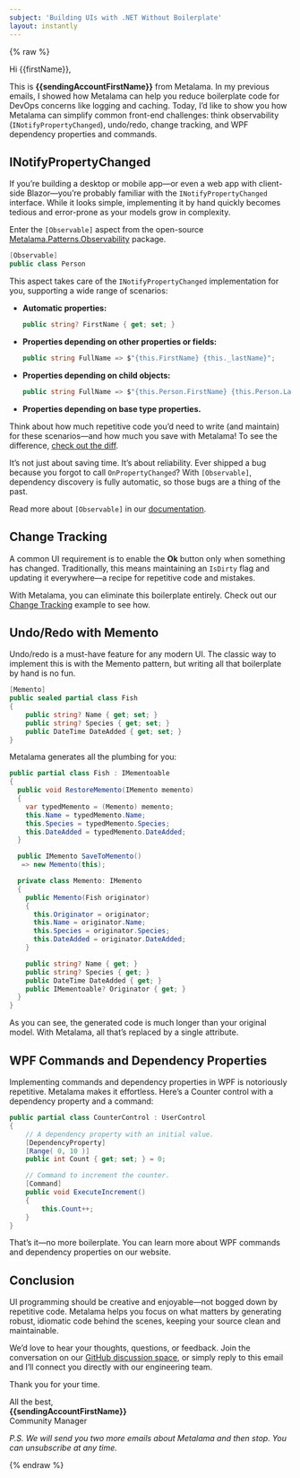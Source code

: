 ```yaml
---
subject: 'Building UIs with .NET Without Boilerplate'
layout: instantly
---
```


{% raw %}

Hi {{firstName}},

This is **{{sendingAccountFirstName}}** from Metalama. In my previous emails, I showed how Metalama can help you reduce boilerplate code for DevOps concerns like logging and caching. Today, I’d like to show you how Metalama can simplify common front-end challenges: think observability (`INotifyPropertyChanged`), undo/redo, change tracking, and WPF dependency properties and commands.

## INotifyPropertyChanged

If you’re building a desktop or mobile app—or even a web app with client-side Blazor—you’re probably familiar with the `INotifyPropertyChanged` interface. While it looks simple, implementing it by hand quickly becomes tedious and error-prone as your models grow in complexity.

Enter the `[Observable]` aspect from the open-source [Metalama.Patterns.Observability](https://doc.metalama.net/patterns/observability?mtm_campaign=awareness&mtm_source=instantly&mtm_kwd=email3) package.

```csharp
[Observable]
public class Person
```

This aspect takes care of the `INotifyPropertyChanged` implementation for you, supporting a wide range of scenarios:

- **Automatic properties:**

    ```csharp
    public string? FirstName { get; set; }
    ```

- **Properties depending on other properties or fields:**

    ```csharp
    public string FullName => $"{this.FirstName} {this._lastName}";
    ```

- **Properties depending on child objects:**

    ```csharp
    public string FullName => $"{this.Person.FirstName} {this.Person.LastName}";
    ```

- **Properties depending on base type properties.**

Think about how much repetitive code you’d need to write (and maintain) for these scenarios—and how much you save with Metalama! To see the difference, [check out the diff](https://doc.metalama.net/patterns/observability/standard-cases?mtm_campaign=awareness&mtm_source=instantly&mtm_kwd=email3).

It’s not just about saving time. It’s about reliability. Ever shipped a bug because you forgot to call `OnPropertyChanged`? With `[Observable]`, dependency discovery is fully automatic, so those bugs are a thing of the past.

Read more about `[Observable]` in our [documentation](https://doc.metalama.net/patterns/observability?mtm_campaign=awareness&mtm_source=instantly&mtm_kwd=email3).

## Change Tracking

A common UI requirement is to enable the **Ok** button only when something has changed. Traditionally, this means maintaining an `IsDirty` flag and updating it everywhere—a recipe for repetitive code and mistakes.

With Metalama, you can eliminate this boilerplate entirely. Check out our [Change Tracking](https://metalama.net/applications/change-tracking?mtm_campaign=awareness&mtm_source=instantly&mtm_kwd=email3) example to see how.

## Undo/Redo with Memento

Undo/redo is a must-have feature for any modern UI. The classic way to implement this is with the Memento pattern, but writing all that boilerplate by hand is no fun.

```csharp
[Memento]
public sealed partial class Fish
{
    public string? Name { get; set; }
    public string? Species { get; set; }
    public DateTime DateAdded { get; set; }
}
```

Metalama generates all the plumbing for you:

```csharp
public partial class Fish : IMementoable
{
  public void RestoreMemento(IMemento memento)
  {
    var typedMemento = (Memento) memento;
    this.Name = typedMemento.Name;
    this.Species = typedMemento.Species;
    this.DateAdded = typedMemento.DateAdded;
  }

  public IMemento SaveToMemento()
   => new Memento(this);

  private class Memento: IMemento
  {
    public Memento(Fish originator)
    {
      this.Originator = originator;
      this.Name = originator.Name;
      this.Species = originator.Species;
      this.DateAdded = originator.DateAdded;
    }

    public string? Name { get; }
    public string? Species { get; }
    public DateTime DateAdded { get; }
    public IMementoable? Originator { get; }
  }
}
```

As you can see, the generated code is much longer than your original model. With Metalama, all that’s replaced by a single attribute.

## WPF Commands and Dependency Properties

Implementing commands and dependency properties in WPF is notoriously repetitive. Metalama makes it effortless. Here’s a Counter control with a dependency property and a command:

```csharp
public partial class CounterControl : UserControl
{
    // A dependency property with an initial value.
    [DependencyProperty]
    [Range( 0, 10 )]
    public int Count { get; set; } = 0;

    // Command to increment the counter.
    [Command]
    public void ExecuteIncrement()
    {
        this.Count++;
    }
}
```

That’s it—no more boilerplate. You can learn more about WPF commands and dependency properties on our website.

## Conclusion

UI programming should be creative and enjoyable—not bogged down by repetitive code. Metalama helps you focus on what matters by generating robust, idiomatic code behind the scenes, keeping your source clean and maintainable.

We’d love to hear your thoughts, questions, or feedback. Join the conversation on our [GitHub discussion space](https://github.com/orgs/metalama/discussions/categories/q-a), or simply reply to this email and I’ll connect you directly with our engineering team.

Thank you for your time.

All the best,  
**{{sendingAccountFirstName}}**  
Community Manager

*P.S. We will send you two more emails about Metalama and then stop. You can unsubscribe at any time.*

{% endraw %}